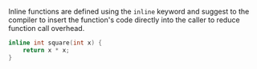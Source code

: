 Inline functions are defined using the `inline` keyword and suggest to the compiler to insert the function's code directly into the caller to reduce function call overhead.

```c
inline int square(int x) {
    return x * x;
}
```